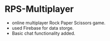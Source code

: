 # RPS-Multiplayer

* online multiplayer Rock Paper Scissors game. 
* used Firebase for data storge.
* Basic chat functionality added.